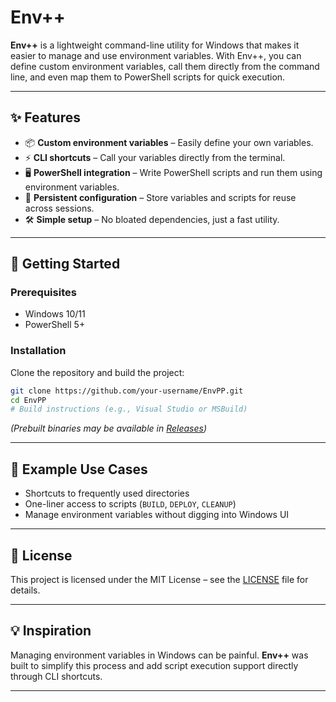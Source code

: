 # Env++

**Env++** is a lightweight command-line utility for Windows that makes it easier to manage and use environment variables.
With Env++, you can define custom environment variables, call them directly from the command line, and even map them to PowerShell scripts for quick execution.

---

## ✨ Features

* 📦 **Custom environment variables** – Easily define your own variables.
* ⚡ **CLI shortcuts** – Call your variables directly from the terminal.
* 🖥️ **PowerShell integration** – Write PowerShell scripts and run them using environment variables.
* 🔄 **Persistent configuration** – Store variables and scripts for reuse across sessions.
* 🛠️ **Simple setup** – No bloated dependencies, just a fast utility.

---

## 🚀 Getting Started

### Prerequisites

* Windows 10/11
* PowerShell 5+

### Installation

Clone the repository and build the project:

```bash
git clone https://github.com/your-username/EnvPP.git
cd EnvPP
# Build instructions (e.g., Visual Studio or MSBuild)
```

*(Prebuilt binaries may be available in [Releases](./releases))*

---



## 📂 Example Use Cases

* Shortcuts to frequently used directories
* One-liner access to scripts (`BUILD`, `DEPLOY`, `CLEANUP`)
* Manage environment variables without digging into Windows UI

---



## 📜 License

This project is licensed under the MIT License – see the [LICENSE](./LICENSE) file for details.

---

## 💡 Inspiration

Managing environment variables in Windows can be painful. **Env++** was built to simplify this process and add script execution support directly through CLI shortcuts.

---
